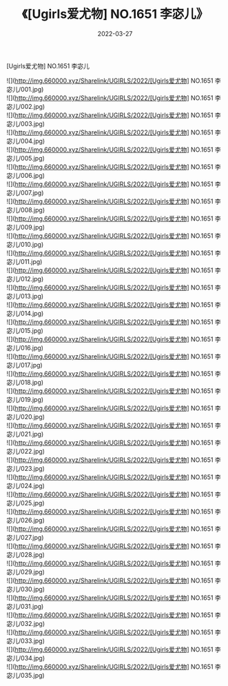 ﻿---
layout: post
title:  《[Ugirls爱尤物] NO.1651 李宓儿》
date:   2022-03-27
img: http://img.660000.xyz/Sharelink/UGIRLS/2022/[Ugirls爱尤物] NO.1651 李宓儿/000.jpg
categories: [美女, 清纯, 唯美]
---

[Ugirls爱尤物] NO.1651 李宓儿

 ![](http://img.660000.xyz/Sharelink/UGIRLS/2022/[Ugirls爱尤物] NO.1651 李宓儿/001.jpg) <br>![](http://img.660000.xyz/Sharelink/UGIRLS/2022/[Ugirls爱尤物] NO.1651 李宓儿/002.jpg) <br>![](http://img.660000.xyz/Sharelink/UGIRLS/2022/[Ugirls爱尤物] NO.1651 李宓儿/003.jpg) <br>![](http://img.660000.xyz/Sharelink/UGIRLS/2022/[Ugirls爱尤物] NO.1651 李宓儿/004.jpg) <br>![](http://img.660000.xyz/Sharelink/UGIRLS/2022/[Ugirls爱尤物] NO.1651 李宓儿/005.jpg) <br>![](http://img.660000.xyz/Sharelink/UGIRLS/2022/[Ugirls爱尤物] NO.1651 李宓儿/006.jpg) <br>![](http://img.660000.xyz/Sharelink/UGIRLS/2022/[Ugirls爱尤物] NO.1651 李宓儿/007.jpg) <br>![](http://img.660000.xyz/Sharelink/UGIRLS/2022/[Ugirls爱尤物] NO.1651 李宓儿/008.jpg) <br>![](http://img.660000.xyz/Sharelink/UGIRLS/2022/[Ugirls爱尤物] NO.1651 李宓儿/009.jpg) <br>![](http://img.660000.xyz/Sharelink/UGIRLS/2022/[Ugirls爱尤物] NO.1651 李宓儿/010.jpg) <br>![](http://img.660000.xyz/Sharelink/UGIRLS/2022/[Ugirls爱尤物] NO.1651 李宓儿/011.jpg) <br>![](http://img.660000.xyz/Sharelink/UGIRLS/2022/[Ugirls爱尤物] NO.1651 李宓儿/012.jpg) <br>![](http://img.660000.xyz/Sharelink/UGIRLS/2022/[Ugirls爱尤物] NO.1651 李宓儿/013.jpg) <br>![](http://img.660000.xyz/Sharelink/UGIRLS/2022/[Ugirls爱尤物] NO.1651 李宓儿/014.jpg) <br>![](http://img.660000.xyz/Sharelink/UGIRLS/2022/[Ugirls爱尤物] NO.1651 李宓儿/015.jpg) <br>![](http://img.660000.xyz/Sharelink/UGIRLS/2022/[Ugirls爱尤物] NO.1651 李宓儿/016.jpg) <br>![](http://img.660000.xyz/Sharelink/UGIRLS/2022/[Ugirls爱尤物] NO.1651 李宓儿/017.jpg) <br>![](http://img.660000.xyz/Sharelink/UGIRLS/2022/[Ugirls爱尤物] NO.1651 李宓儿/018.jpg) <br>![](http://img.660000.xyz/Sharelink/UGIRLS/2022/[Ugirls爱尤物] NO.1651 李宓儿/019.jpg) <br>![](http://img.660000.xyz/Sharelink/UGIRLS/2022/[Ugirls爱尤物] NO.1651 李宓儿/020.jpg) <br>![](http://img.660000.xyz/Sharelink/UGIRLS/2022/[Ugirls爱尤物] NO.1651 李宓儿/021.jpg) <br>![](http://img.660000.xyz/Sharelink/UGIRLS/2022/[Ugirls爱尤物] NO.1651 李宓儿/022.jpg) <br>![](http://img.660000.xyz/Sharelink/UGIRLS/2022/[Ugirls爱尤物] NO.1651 李宓儿/023.jpg) <br>![](http://img.660000.xyz/Sharelink/UGIRLS/2022/[Ugirls爱尤物] NO.1651 李宓儿/024.jpg) <br>![](http://img.660000.xyz/Sharelink/UGIRLS/2022/[Ugirls爱尤物] NO.1651 李宓儿/025.jpg) <br>![](http://img.660000.xyz/Sharelink/UGIRLS/2022/[Ugirls爱尤物] NO.1651 李宓儿/026.jpg) <br>![](http://img.660000.xyz/Sharelink/UGIRLS/2022/[Ugirls爱尤物] NO.1651 李宓儿/027.jpg) <br>![](http://img.660000.xyz/Sharelink/UGIRLS/2022/[Ugirls爱尤物] NO.1651 李宓儿/028.jpg) <br>![](http://img.660000.xyz/Sharelink/UGIRLS/2022/[Ugirls爱尤物] NO.1651 李宓儿/029.jpg) <br>![](http://img.660000.xyz/Sharelink/UGIRLS/2022/[Ugirls爱尤物] NO.1651 李宓儿/030.jpg) <br>![](http://img.660000.xyz/Sharelink/UGIRLS/2022/[Ugirls爱尤物] NO.1651 李宓儿/031.jpg) <br>![](http://img.660000.xyz/Sharelink/UGIRLS/2022/[Ugirls爱尤物] NO.1651 李宓儿/032.jpg) <br>![](http://img.660000.xyz/Sharelink/UGIRLS/2022/[Ugirls爱尤物] NO.1651 李宓儿/033.jpg) <br>![](http://img.660000.xyz/Sharelink/UGIRLS/2022/[Ugirls爱尤物] NO.1651 李宓儿/034.jpg) <br>![](http://img.660000.xyz/Sharelink/UGIRLS/2022/[Ugirls爱尤物] NO.1651 李宓儿/035.jpg) <br>